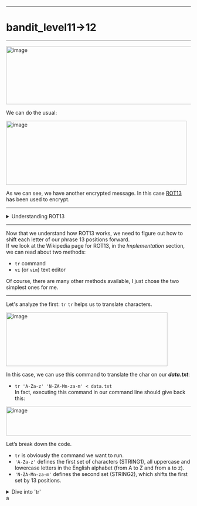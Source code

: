 ***
# bandit_level11->12
***  
<img width="994" height="158" alt="image" src="https://github.com/user-attachments/assets/725742e9-a41d-427f-9da5-0d4e976e26cd" />
  
We can do the usual:  
  
<img width="492" height="174" alt="image" src="https://github.com/user-attachments/assets/557b2020-594b-4c15-8fea-d6e7eb73acd6" />  
  
As we can see, we have another encrypted message. In this case [ROT13](https://en.wikipedia.org/wiki/ROT13) has been used to encrypt.  
  
***  
  
<details>
  <summary> Understanding ROT13 </summary>

> ROT13 is pretty easy to understand.  
> Basically, we need to shift each letter forward to the 13th position after it.  
> Following this table, we can understand how ROT13 works.  
> <img width="598" height="81" alt="image" src="https://github.com/user-attachments/assets/f2efcd85-04e9-4ab5-8e56-45b393b504d6" />  
> Capital ***A*** became a capital ***N***.
>     
> In fact, if we create a table with numbers, we can see it more clearly.  
> |1|2|3|4|5|6|7|8|9|10|11|12|13|14|15|16|17|18|19|20|21|22|23|24|25|26|  
> |-|-|-|-|-|-|-|-|-|-|-|-|-|-|-|-|-|-|-|-|-|-|-|-|-|-|  
> |A|B|C|D|E|F|G|H|I|J|K|L|M|N|O|P|Q|R|S|T|U|V|W|X|Y|Z|
>
> So, if we take the letter ***A*** and shift its position by 13 places, we land in the position 14 or letter ***N***.

</details>
  
***  
  
Now that we understand how ROT13 works, we need to figure out how to shift each letter of our phrase 13 positions forward.  
If we look at the Wikipedia page for ROT13, in the *Implementation* section, we can read about two methods:  
- `tr` command  
- `vi` (or `vim`) text editor  
  
Of course, there are many other methods available, I just chose the two simplest ones for me.  
  
***  
  
Let's analyze the first: `tr`
`tr` helps us to translate characters.  
  
<img width="440" height="146" alt="image" src="https://github.com/user-attachments/assets/675984da-e3bf-458e-bf46-790c2d06a8df" />  
  
In this case, we can use this command to translate the char on our ***data.txt***:
- `tr 'A-Za-z' 'N-ZA-Mn-za-m' < data.txt`  
In fact, executing this command in our command line should give back this:  
  
<img width="572" height="79" alt="image" src="https://github.com/user-attachments/assets/2ceeadfa-f50b-4854-9884-38574c4c4d3c" />  
  
Let’s break down the code.  
  
- `tr` is obviously the command we want to run.
- `'A-Za-z'` defines the first set of characters (STRING1), all uppercase and lowercase letters in the English alphabet (from A to Z and from a to z).
- `'N-ZA-Mn-za-m'` defines the second set (STRING2), which shifts the first set by 13 positions.

<details>
  <summary>Dive into 'tr'</summary>

> ***For this example i will take only the uppercase letters.*** So image the command as `tr 'A-Z' 'N-ZA-M'`.  
> The first set (`A-Z`) defines all uppercase letters.  
> The second set (`N-Z`) defines how to transform them using ROT13. We can't write `N-M` because `tr` only accepts intervals that go forward according to the ASCII table.  
> So we split it into two growing intervals: `N-Z` for the second half of the alphabet, followed by `A-M` for the first half.  
> This way, every letter is correctly mapped 13 positions forward.  
</details>
a  
































